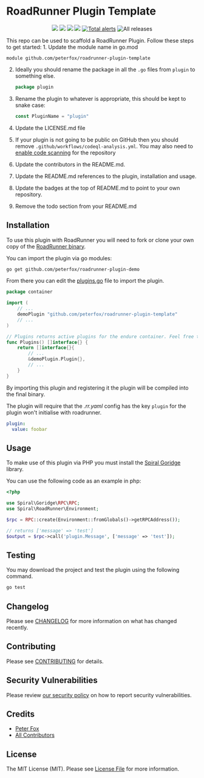 # RoadRunner Plugin Template

<p align="center">
 <a href="https://github.com/peterfox/roadrunner-plugin-template/releases"><img src="https://img.shields.io/github/v/release/peterfox/roadrunner-plugin-template.svg?maxAge=30"></a>
	<a href="https://pkg.go.dev/github.com/peterfox/roadrunner-plugin-template"><img src="https://godoc.org/github.com/peterfox/roadrunner-plugin-template?status.svg"></a>
	<a href="https://github.com/peterfox/roadrunner-plugin-template/actions"><img src="https://github.com/peterfox/roadrunner-plugin-template/workflows/tests/badge.svg"></a>
	<a href="https://goreportcard.com/report/github.com/peterfox/roadrunner-plugin-template"><img src="https://goreportcard.com/badge/github.com/peterfox/roadrunner-plugin-template"></a>
	<a href="https://lgtm.com/projects/g/spiral/roadrunner-binary/alerts/"><img alt="Total alerts" src="https://img.shields.io/lgtm/alerts/g/spiral/roadrunner-binary.svg?logo=lgtm&logoWidth=18"/></a>
    <img alt="All releases" src="https://img.shields.io/github/downloads/peterfox/roadrunner-plugin-template/total">
</p>

<todo>
This repo can be used to scaffold a RoadRunner Plugin. Follow these steps to get started:
1. Update the module name in go.mod

   ```
   module github.com/peterfox/roadrunner-plugin-template
   ```
2. Ideally you should rename the package in all the `.go` files from `plugin` to something else.

   ```go
   package plugin
   ```
3. Rename the plugin to whatever is appropriate, this should be kept to snake case:
   ```go
   const PluginName = "plugin"
   ```
4. Update the LICENSE.md file
5. If your plugin is not going to be public on GitHub then you should remove `.github/workflows/codeql-analysis.yml`. You may also need to [enable code scanning](https://docs.github.com/en/code-security/secure-coding/automatically-scanning-your-code-for-vulnerabilities-and-errors/about-code-scanning) for the repository
6. Update the contributors in the README.md.
7. Update the README.md references to the plugin, installation and usage.
8. Update the badges at the top of README.md to point to your own repository.
9. Remove the todo section from your README.md

</todo>

## Installation

To use this plugin with RoadRunner you will need to fork or clone your
own copy of the [RoadRunner binary](https://github.com/spiral/roadrunner-binary).

You can import the plugin via go modules:

```sh
go get github.com/peterfox/roadrunner-plugin-demo
```

From there you can edit the [plugins.go](https://github.com/spiral/roadrunner-binary/blob/stable/internal/container/plugins.go) file to
import the plugin.

```go
package container

import (
    // ...
    demoPlugin "github.com/peterfox/roadrunner-plugin-template"
    // ...
)

// Plugins returns active plugins for the endure container. Feel free to add or remove any plugins.
func Plugins() []interface{} {
	return []interface{}{
        // ...
        &demoPlugin.Plugin{},
        // ...
    }
}

```

By importing this plugin and registering it the plugin will be compiled into the final binary.

The plugin will require that the _.rr.yaml_ config has the key `plugin` for the plugin won't initialise with roadrunner.

```yaml
plugin:
  value: foobar
```

## Usage

To make use of this plugin via PHP you must install the [Spiral Goridge](https://github.com/spiral/goridge-php) library.

You can use the following code as an example in php:

```php
<?php

use Spiral\Goridge\RPC\RPC;
use Spiral\RoadRunner\Environment;

$rpc = RPC::create(Environment::fromGlobals()->getRPCAddress());

// returns ['message' => 'test']
$output = $rpc->call('plugin.Message', ['message' => 'test']);
```

## Testing

You may download the project and test the plugin using the following command.

```bash
go test
```

## Changelog

Please see [CHANGELOG](CHANGELOG.md) for more information on what has changed recently.

## Contributing

Please see [CONTRIBUTING](.github/CONTRIBUTING.md) for details.

## Security Vulnerabilities

Please review [our security policy](../../security/policy) on how to report security vulnerabilities.

## Credits

- [Peter Fox](https://github.com/peterfox)
- [All Contributors](../../contributors)

## License

The MIT License (MIT). Please see [License File](LICENSE.md) for more information.
